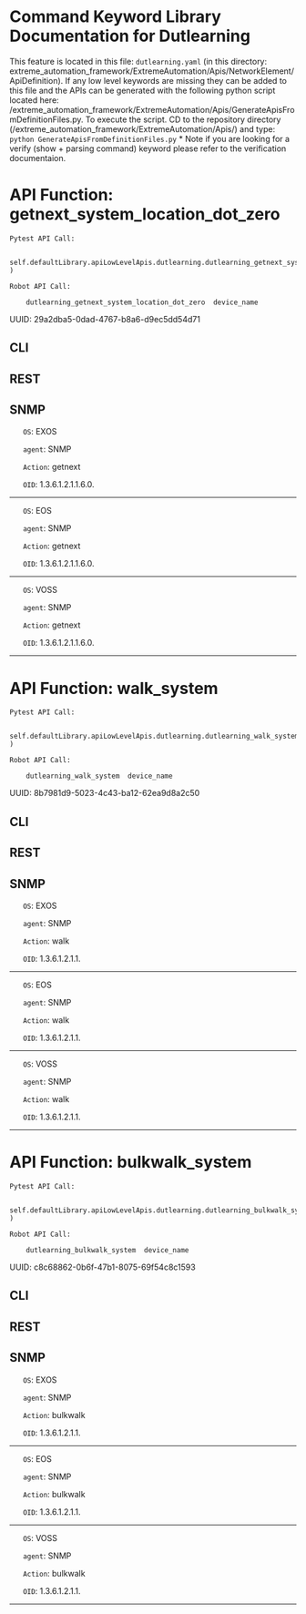 # Command Keyword Library Documentation for Dutlearning
This feature is located in this file: `dutlearning.yaml` (in this directory: extreme_automation_framework/ExtremeAutomation/Apis/NetworkElement/ApiDefinition). If any low level keywords are missing they can be added to this file and the APIs can be generated with the following python script located here: /extreme_automation_framework/ExtremeAutomation/Apis/GenerateApisFromDefinitionFiles.py. To execute the script. CD to the repository directory (/extreme_automation_framework/ExtremeAutomation/Apis/) and type: `python GenerateApisFromDefinitionFiles.py` * Note if you are looking for a verify (show + parsing command) keyword please refer to the verification documentaion.

# API Function: getnext_system_location_dot_zero
	Pytest API Call: 

		self.defaultLibrary.apiLowLevelApis.dutlearning.dutlearning_getnext_system_location_dot_zero(device_name )

	Robot API Call: 

		dutlearning_getnext_system_location_dot_zero  device_name  

UUID: 29a2dba5-0dad-4767-b8a6-d9ec5dd54d71
## CLI
## REST
## SNMP
&nbsp;&nbsp;&nbsp;&nbsp;&nbsp;&nbsp;`OS`: EXOS

&nbsp;&nbsp;&nbsp;&nbsp;&nbsp;&nbsp;`agent`: SNMP

&nbsp;&nbsp;&nbsp;&nbsp;&nbsp;&nbsp;`Action`: getnext

&nbsp;&nbsp;&nbsp;&nbsp;&nbsp;&nbsp;`OID`: 1.3.6.1.2.1.1.6.0.

----------------------------------------------


&nbsp;&nbsp;&nbsp;&nbsp;&nbsp;&nbsp;`OS`: EOS

&nbsp;&nbsp;&nbsp;&nbsp;&nbsp;&nbsp;`agent`: SNMP

&nbsp;&nbsp;&nbsp;&nbsp;&nbsp;&nbsp;`Action`: getnext

&nbsp;&nbsp;&nbsp;&nbsp;&nbsp;&nbsp;`OID`: 1.3.6.1.2.1.1.6.0.

----------------------------------------------


&nbsp;&nbsp;&nbsp;&nbsp;&nbsp;&nbsp;`OS`: VOSS

&nbsp;&nbsp;&nbsp;&nbsp;&nbsp;&nbsp;`agent`: SNMP

&nbsp;&nbsp;&nbsp;&nbsp;&nbsp;&nbsp;`Action`: getnext

&nbsp;&nbsp;&nbsp;&nbsp;&nbsp;&nbsp;`OID`: 1.3.6.1.2.1.1.6.0.

----------------------------------------------


# API Function: walk_system
	Pytest API Call: 

		self.defaultLibrary.apiLowLevelApis.dutlearning.dutlearning_walk_system(device_name )

	Robot API Call: 

		dutlearning_walk_system  device_name  

UUID: 8b7981d9-5023-4c43-ba12-62ea9d8a2c50
## CLI
## REST
## SNMP
&nbsp;&nbsp;&nbsp;&nbsp;&nbsp;&nbsp;`OS`: EXOS

&nbsp;&nbsp;&nbsp;&nbsp;&nbsp;&nbsp;`agent`: SNMP

&nbsp;&nbsp;&nbsp;&nbsp;&nbsp;&nbsp;`Action`: walk

&nbsp;&nbsp;&nbsp;&nbsp;&nbsp;&nbsp;`OID`: 1.3.6.1.2.1.1.

----------------------------------------------


&nbsp;&nbsp;&nbsp;&nbsp;&nbsp;&nbsp;`OS`: EOS

&nbsp;&nbsp;&nbsp;&nbsp;&nbsp;&nbsp;`agent`: SNMP

&nbsp;&nbsp;&nbsp;&nbsp;&nbsp;&nbsp;`Action`: walk

&nbsp;&nbsp;&nbsp;&nbsp;&nbsp;&nbsp;`OID`: 1.3.6.1.2.1.1.

----------------------------------------------


&nbsp;&nbsp;&nbsp;&nbsp;&nbsp;&nbsp;`OS`: VOSS

&nbsp;&nbsp;&nbsp;&nbsp;&nbsp;&nbsp;`agent`: SNMP

&nbsp;&nbsp;&nbsp;&nbsp;&nbsp;&nbsp;`Action`: walk

&nbsp;&nbsp;&nbsp;&nbsp;&nbsp;&nbsp;`OID`: 1.3.6.1.2.1.1.

----------------------------------------------


# API Function: bulkwalk_system
	Pytest API Call: 

		self.defaultLibrary.apiLowLevelApis.dutlearning.dutlearning_bulkwalk_system(device_name )

	Robot API Call: 

		dutlearning_bulkwalk_system  device_name  

UUID: c8c68862-0b6f-47b1-8075-69f54c8c1593
## CLI
## REST
## SNMP
&nbsp;&nbsp;&nbsp;&nbsp;&nbsp;&nbsp;`OS`: EXOS

&nbsp;&nbsp;&nbsp;&nbsp;&nbsp;&nbsp;`agent`: SNMP

&nbsp;&nbsp;&nbsp;&nbsp;&nbsp;&nbsp;`Action`: bulkwalk

&nbsp;&nbsp;&nbsp;&nbsp;&nbsp;&nbsp;`OID`: 1.3.6.1.2.1.1.

----------------------------------------------


&nbsp;&nbsp;&nbsp;&nbsp;&nbsp;&nbsp;`OS`: EOS

&nbsp;&nbsp;&nbsp;&nbsp;&nbsp;&nbsp;`agent`: SNMP

&nbsp;&nbsp;&nbsp;&nbsp;&nbsp;&nbsp;`Action`: bulkwalk

&nbsp;&nbsp;&nbsp;&nbsp;&nbsp;&nbsp;`OID`: 1.3.6.1.2.1.1.

----------------------------------------------


&nbsp;&nbsp;&nbsp;&nbsp;&nbsp;&nbsp;`OS`: VOSS

&nbsp;&nbsp;&nbsp;&nbsp;&nbsp;&nbsp;`agent`: SNMP

&nbsp;&nbsp;&nbsp;&nbsp;&nbsp;&nbsp;`Action`: bulkwalk

&nbsp;&nbsp;&nbsp;&nbsp;&nbsp;&nbsp;`OID`: 1.3.6.1.2.1.1.

----------------------------------------------


